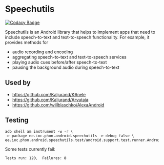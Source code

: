 Speechutils
===========

[![Codacy Badge](https://api.codacy.com/project/badge/grade/bc2e3589e2714093be39f876016b9ada)](https://www.codacy.com/app/kaljurand/speechutils)

Speechutils is an Android library that helps to implement apps that need to include speech-to-text and text-to-speech functionality.
For example, it provides methods for

- audio recording and encoding
- aggregating speech-to-text and text-to-speech services
- playing audio cues before/after speech-to-text
- pausing the background audio during speech-to-text

Used by
-------

- https://github.com/Kaljurand/K6nele
- https://github.com/Kaljurand/Arvutaja
- https://github.com/willblaschko/AlexaAndroid

Testing
-------

    adb shell am instrument -w -r \
    -e package ee.ioc.phon.android.speechutils -e debug false \
    ee.ioc.phon.android.speechutils.test/android.support.test.runner.AndroidJUnitRunner

Some tests currently fail:

    Tests run: 120,  Failures: 8
